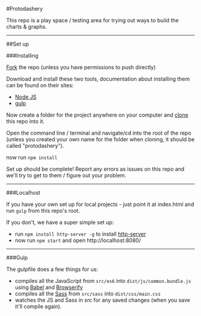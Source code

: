 #Protodashery

This repo is a play space / testing area for trying out ways to build the charts & graphs.

---

##Set up

###Installing

[Fork](https://help.github.com/articles/fork-a-repo/) the repo (unless you have permissions to push directly)

Download and install these two tools, documentation about installing them can be found on their sites:

 - [Node JS](https://nodejs.org)
 - [gulp](http://gulpjs.com/)

Now create a folder for the project anywhere on your computer and [clone](https://git-scm.com/book/en/v2/Git-Basics-Getting-a-Git-Repository#Cloning-an-Existing-Repository) this repo into it.

Open the command line / terminal and navigate/cd into the root of the repo (unless you created your own name for the folder when cloning, it should be called "protodashery").

now run `npm install`

Set up should be complete! Report any errors as issues on this repo and we'll try to get to them / figure out your problem.

---

###Localhost

If you have your own set up for local projects - just point it at index.html and run `gulp` from this repo's root.

If you don't, we have a super simple set up:

 - run  `npm install http-server -g` to install [http-server](https://www.npmjs.com/package/http-server)
 - now run `npm start` and open http://localhost:8080/

---

###Gulp

The gulpfile does a few things for us:

 - compiles all the JavaScript from `src/es6` into `dist/js/common.bundle.js` using [Babel](https://babeljs.io/docs/learn-es2015/) and [Browserify](http://browserify.org/)
 - compiles all the [Sass](http://sass-lang.com/) from `src/sass` into `dist/css/main.css`
 - watches the JS and Sass in src for any saved changes (when you save it'll compile again).


